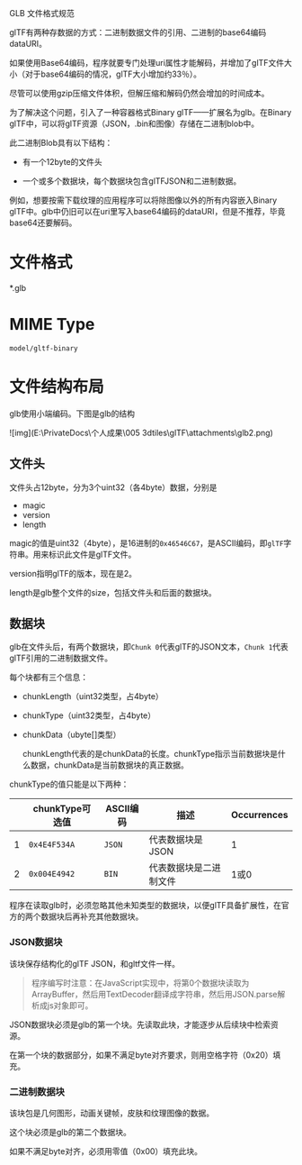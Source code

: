 GLB 文件格式规范

glTF有两种存数据的方式：二进制数据文件的引用、二进制的base64编码dataURI。

如果使用Base64编码，程序就要专门处理uri属性才能解码，并增加了glTF文件大小（对于base64编码的情况，glTF大小增加约33％）。

尽管可以使用gzip压缩文件体积，但解压缩和解码仍然会增加的时间成本。

为了解决这个问题，引入了一种容器格式Binary glTF——扩展名为glb。在Binary glTF中，可以将glTF资源（JSON，.bin和图像）存储在二进制blob中。

此二进制Blob具有以下结构：

- 有一个12byte的文件头

- 一个或多个数据块，每个数据块包含glTFJSON和二进制数据。

例如，想要按需下载纹理的应用程序可以将除图像以外的所有内容嵌入Binary glTF中。glb中仍旧可以在uri里写入base64编码的dataURI，但是不推荐，毕竟base64还要解码。

# 文件格式

*.glb

# MIME Type

`model/gltf-binary`

# 文件结构布局

glb使用小端编码。下图是glb的结构

![img](E:\PrivateDocs\个人成果\005 3dtiles\glTF\attachments\glb2.png)

## 文件头

文件头占12byte，分为3个uint32（各4byte）数据，分别是

- magic
- version
- length

magic的值是uint32（4byte），是16进制的`0x46546C67`，是ASCII编码，即`glTF`字符串。用来标识此文件是glTF文件。

version指明glTF的版本，现在是2。

length是glb整个文件的size，包括文件头和后面的数据块。

## 数据块

glb在文件头后，有两个数据块，即`Chunk 0`代表glTF的JSON文本，`Chunk 1`代表glTF引用的二进制数据文件。

每个块都有三个信息：

- chunkLength（uint32类型，占4byte）
- chunkType（uint32类型，占4byte）
- chunkData（ubyte[]类型）

    chunkLength代表的是chunkData的长度。chunkType指示当前数据块是什么数据，chunkData是当前数据块的真正数据。

chunkType的值只能是以下两种：

|      | chunkType可选值 | ASCII编码 | 描述                   | Occurrences |
| ---- | --------------- | --------- | ---------------------- | ----------- |
| 1    | `0x4E4F534A`    | `JSON`    | 代表数据块是JSON       | 1           |
| 2    | `0x004E4942`    | `BIN`     | 代表数据块是二进制文件 | 1或0        |

程序在读取glb时，必须忽略其他未知类型的数据块，以便glTF具备扩展性，在官方的两个数据块后再补充其他数据块。

### JSON数据块

该块保存结构化的glTF JSON，和gltf文件一样。

> 程序编写时注意：在JavaScript实现中，将第0个数据块读取为ArrayBuffer，然后用TextDecoder翻译成字符串，然后用JSON.parse解析成js对象即可。

JSON数据块必须是glb的第一个块。先读取此块，才能逐步从后续块中检索资源。

在第一个块的数据部分，如果不满足byte对齐要求，则用空格字符（0x20）填充。

### 二进制数据块

该块包是几何图形，动画关键帧，皮肤和纹理图像的数据。

这个块必须是glb的第二个数据块。

如果不满足byte对齐，必须用零值（0x00）填充此块。

​	